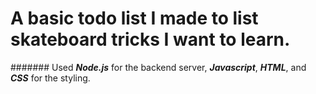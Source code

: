 # A basic todo list I made to list skateboard tricks I want to learn.

####### Used **_Node.js_** for the backend server, **_Javascript_**, **_HTML_**, and **_CSS_** for the styling.
